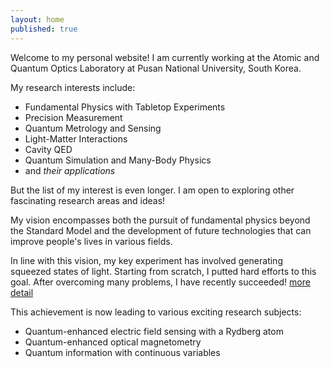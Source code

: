 ```yaml
---
layout: home
published: true
---
```

Welcome to my personal website! I am currently working at the Atomic and Quantum Optics Laboratory at Pusan National University, South Korea.

My research interests include:
- Fundamental Physics with Tabletop Experiments
- Precision Measurement
- Quantum Metrology and Sensing
- Light-Matter Interactions
- Cavity QED
- Quantum Simulation and Many-Body Physics
- and _their applications_

But the list of my interest is even longer. I am open to exploring other fascinating research areas and ideas!


My vision encompasses both the pursuit of fundamental physics beyond the Standard Model and the development of future technologies that can improve people's lives in various fields.

In line with this vision, my key experiment has involved generating squeezed states of light. Starting from scratch, I putted hard efforts to this goal. After overcoming many problems, I have recently succeeded! [more detail](/research-experiment/)

This achievement is now leading to various exciting research subjects:
- Quantum-enhanced electric field sensing with a Rydberg atom
- Quantum-enhanced optical magnetometry
- Quantum information with continuous variables
